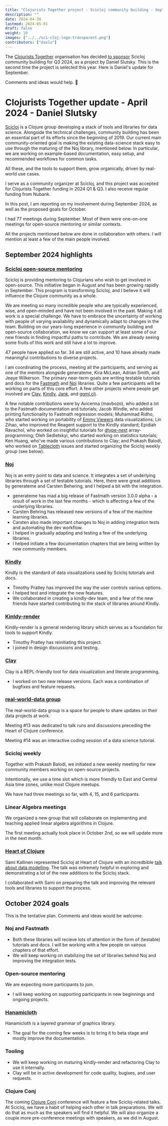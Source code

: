 ```yaml
---
title: "Clojurists Together project - Scicloj community building - September 2024 update"
description: ""
date: 2024-04-30
lastmod: 2024-05-01
draft: false
weight: 10
images: ["../../sci-cloj-logo-transparent.png"]
contributors: ["daslu"]
---
```


The [Clojurists Together](https://www.clojuriststogether.org/) organisation has decided [to sponsor](https://www.clojuriststogether.org/news/q3-2024-funding-announcement/) Scicloj community building for Q3 2024, as a project by Daniel Slutsky. This is the second time the project is selected this year. Here is Daniel's update for September.

Comments and ideas would help. :pray: 

# Clojurists Together update - April 2024 - Daniel Slutsky

[Scicloj](https://scicloj.github.io/) is a Clojure group developing a stack of tools and libraries for data science. Alongside the technical challenges, community building has been an essential part of its efforts since the beginning of 2019. Our current main community-oriented goal is making the existing data-science stack easy to use through the maturing of the Noj library, mentioned below. In particular, we are working on example-based documentation, easy setup, and recommended workflows for common tasks.

All these, and the tools to support them, grow organically, driven by real-world use cases.

I serve as a community organizer at Scicloj, and this project was accepted for Clojurists Together funding in 2024 Q1 & Q3. I also receive regular funding from Nubank.

In this post, I am reporting on my involvement during September 2024, as well as the proposed goals for October.

I had 77 meetings during September. Most of them were one-on-one meetings for open-source mentoring or similar contexts.

All the projects mentioned below are done in collaboration with others. I will mention at least a few of the main people involved.

## September 2024 highlights

### [Scicloj open-source mentoring](https://scicloj.github.io/docs/community/groups/open-source-mentoring/)
Scicloj is providing mentoring to Clojurians who wish to get involved in open-source. This initiative began in August and has been growing rapidly in September. This program is transforming Scicloj, and I believe it will influence the Clojure community as a whole.

We are meeting so many incredible people who are typically experienced, wise, and open-minded and have not been involved in the past. Making it all work is a special challenge. We have to embrace the uncertainty of working with people of varying availability and dynamically adapt to changes in the team. Building on our years-long experience in community building and open-source collaboration, we know we can support at least some of our new friends in finding impactful paths to contribute. We are already seeing some fruits of this work and still have a lot to improve.

47 people have applied so far. 34 are still active, and 10 have already made meaningful contributions to diverse projects.

I am coordinating the process, meeting all the participants, and serving as one of the mentors alongside generateme, Kira McLean, Adrian Smith, and Jeaye Wilkerson. The primary near-term goals are writing testable tutorials and docs for the [Fastmath](https://github.com/generateme/fastmath) and [Noj](https://scicloj.github.io/noj/) libraries. Quite a few participants will be working on parts of this core effort. A few other projects where people get involved are [Clay](https://scicloj.github.io/clay/), [Kindly](https://scicloj.github.io/kindly-noted/), [Jank](https://jank-lang.org/), and [ggml.clj](https://github.com/phronmophobic/ggml.clj).

A few notable contributions were by Avicenna (mavbozo), who added a lot to the Fastmath documentation and tutorials; Jacob Windle, who added printing functionality to Fastmath regression models; Muhammad Ridho, who started working on portability of [Emmy Viewers](https://github.com/mentat-collective/emmy-viewers) data visualizations; Lin Zihao, who improved the Reagent support to the Kindly standard; Epidiah Ravachol, who worked on insightful tutorials for [dtype-next](https://github.com/cnuernber/dtype-next) array-programming; Oleh Sedletskyi, who started working on statistics tutorials; Ken Huang, who've made various contributions to Clay; and Prakash Balodi, who worked on [Tablecloth](https://scicloj.github.io/tablecloth/) issues and started organizing the Scicloj weekly group (see below).

### [Noj](https://scicloj.github.io/noj/)
Noj is an entry point to data and science. It integrates a set of underlying libraries through a set of testable tutorials. Here, there were great additions by generateme and Carsten Behering, and I helped a bit with the integration.
- generateme has mad a big release of Fastmath version 3.0.0 alpha - a result of work in the last few months - which is affecting a few of the underlying libraries.
- Carsten Behring has released new versions of a few of the machine learning libraries.
- Carsten also made important changes to Noj in adding integration tests and automating the dev workflow.
- I helped in gradually adapting and testing a few of the underlying libraries.
- I helped initiate a few documentation chapters that are being written by new community members.

### [Kindly](https://scicloj.github.io/kindly-noted/)
Kindly is the standard of data visualizations used by Scicloj tutorials and docs.
- Timothy Pratley has improved the way the user controls various options.
- I helped test and integrate the new features.
- We collaborated in creating a kindly-dev team, and a few of the new friends have started contributing to the stack of libraries around Kindly.

### [Kinldy-render](https://github.com/scicloj/kindly-render)
Kindly-render is a general rendering library which serves as a foundation for tools to support Kindly.
- Timothy Pratley has reinitiating this project.
- I joined in design discussions and testing.

### [Clay](https://scicloj.github.io/clay/)
Clay is a REPL-friendly tool for data visualization and literate programming.
- I worked on two new release versions. Each was a combination of bugfixes and feature requests.

### [real-world-data group](https://scicloj.github.io/docs/community/groups/real-world-data/)
The real-world-data group is a space for people to share updates on their data projects at work.

Meeting #13 was dedicated to talk runs and discussions preceding the Heart of Clojure conference.

Meeting #14 was an interactive coding session of a data science tutorial.

### Scicloj weekly
Together with Prakash Balodi, we initiated a new weekly meeting for new community members working on open-source projects.

Intentionally, we use a time slot which is more friendly to East and Central Asia time zones, unlike most Clojure meetups.

We have had three meetings so far, with 4, 15, and 6 participants.

### Linear Algebra meetings
We organized a new group that will collaborate on implementing and teaching applied linear algebra algorithms in Clojure.

The first meeting actually took place in October 2nd, so we will update more in the next month.

### [Heart of Clojure](https://2024.heartofclojure.eu/)
Sami Kallinen represented Scicloj at Heart of Clojure with an incredbible [talk about data modelling](https://2024.heartofclojure.eu/talks/sailing-with-scicloj-a-bayesian-adventure/). The talk was extremely helpful in exploring and demonstrating a lot of the new additions to the Scicloj stack.

I collaborated with Sami on preparing the talk and improving the relevant tools and libraries to support the process.

## October 2024 goals

This is the tentative plan. Comments and ideas would be welcome.

### Noj and Fastmath
- Both these libraries will recieve lots of attention in the form of (testable) tutorials and docs. I will be working with a few people on vairous chapters of that effort.
- We will keep working on stabilizing the set of libraries behind Noj and improving the integration tests.

### Open-source mentoring
We are expecting more participants to join.
- I will keep working on supporting participants in new beginnings and ongoing projects.

### [Hanamicloth](https://scicloj.github.io/hanamicloth/)
Hanamicloth is a layered grammar of graphics library.
- The goal for the coming few weeks is to bring it to beta stage and mostly improve the documentation.

### Tooling
- We will keep working on maturing kindly-render and refactoring Clay to use it internally.
- Clay will be in active development for code quality, bugixes, and user requests.

### Clojure Conj
The coming [Clojure Conj](https://2024.clojure-conj.org/) conference will feature a few Scicloj-related talks. At Scicloj, we have a habit of helping each other in talk preparations. We will do that as much as the speakers will find it helpful. We will also organize a couple more pre-conference meetings with speakers, as we did in August.
